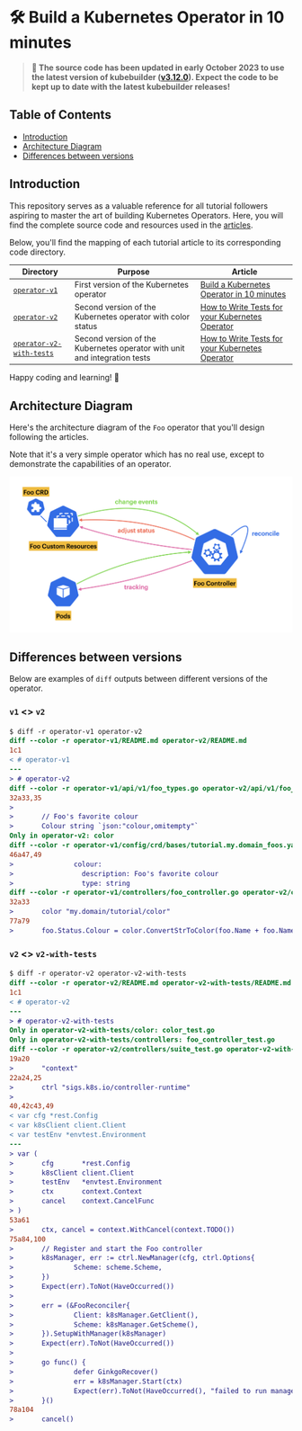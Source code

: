 # 🛠️ Build a Kubernetes Operator in 10 minutes

> **👋 The source code has been updated in early October 2023 to use the latest version of kubebuilder ([v3.12.0](https://github.com/kubernetes-sigs/kubebuilder/releases/tag/v3.12.0)). Expect the code to be kept up to date with the latest kubebuilder releases!**

## Table of Contents

- [Introduction](#introduction)
- [Architecture Diagram](#architecture-diagram)
- [Differences between versions](#differences-between-versions)

## Introduction

This repository serves as a valuable reference for all tutorial followers aspiring to master the art of building Kubernetes Operators. Here, you will find the complete source code and resources used in the [articles](https://medium.com/@leovct/list/kubernetes-operators-101-dcfcc4cb52f6).

Below, you'll find the mapping of each tutorial article to its corresponding code directory.

Directory | Purpose | Article
------ | ------- | -------
[`operator-v1`](operator-v1/README.md) | First version of the Kubernetes operator | [Build a Kubernetes Operator in 10 minutes](https://medium.com/better-programming/build-a-kubernetes-operator-in-10-minutes-11eec1492d30)
[`operator-v2`](operator-v2/README.md) | Second version of the Kubernetes operator with color status | [How to Write Tests for your Kubernetes Operator](https://betterprogramming.pub/write-tests-for-your-kubernetes-operator-d3d6a9530840)
[`operator-v2-with-tests`](operator-v2-with-tests/README.md) | Second version of the Kubernetes operator with unit and integration tests | [How to Write Tests for your Kubernetes Operator](https://betterprogramming.pub/write-tests-for-your-kubernetes-operator-d3d6a9530840)

Happy coding and learning! 🚀

## Architecture Diagram

Here's the architecture diagram of the `Foo` operator that you'll design following the articles.

Note that it's a very simple operator which has no real use, except to demonstrate the capabilities of an operator.

<p><img src="doc/overview.png" alt="operator-overview" width="700px"/></p>

## Differences between versions

Below are examples of `diff` outputs between different versions of the operator.

### `v1` <> `v2`

```diff
$ diff -r operator-v1 operator-v2
diff --color -r operator-v1/README.md operator-v2/README.md
1c1
< # operator-v1
---
> # operator-v2
diff --color -r operator-v1/api/v1/foo_types.go operator-v2/api/v1/foo_types.go
32a33,35
>
>       // Foo's favorite colour
>       Colour string `json:"colour,omitempty"`
Only in operator-v2: color
diff --color -r operator-v1/config/crd/bases/tutorial.my.domain_foos.yaml operator-v2/config/crd/bases/tutorial.my.domain_foos.yaml
46a47,49
>               colour:
>                 description: Foo's favorite colour
>                 type: string
diff --color -r operator-v1/controllers/foo_controller.go operator-v2/controllers/foo_controller.go
32a33
>       color "my.domain/tutorial/color"
77a79
>       foo.Status.Colour = color.ConvertStrToColor(foo.Name + foo.Namespace)
```

### `v2` <> `v2-with-tests`

```diff
$ diff -r operator-v2 operator-v2-with-tests
diff --color -r operator-v2/README.md operator-v2-with-tests/README.md
1c1
< # operator-v2
---
> # operator-v2-with-tests
Only in operator-v2-with-tests/color: color_test.go
Only in operator-v2-with-tests/controllers: foo_controller_test.go
diff --color -r operator-v2/controllers/suite_test.go operator-v2-with-tests/controllers/suite_test.go
19a20
>       "context"
22a24,25
>       ctrl "sigs.k8s.io/controller-runtime"
>
40,42c43,49
< var cfg *rest.Config
< var k8sClient client.Client
< var testEnv *envtest.Environment
---
> var (
>       cfg       *rest.Config
>       k8sClient client.Client
>       testEnv   *envtest.Environment
>       ctx       context.Context
>       cancel    context.CancelFunc
> )
53a61
>       ctx, cancel = context.WithCancel(context.TODO())
75a84,100
>       // Register and start the Foo controller
>       k8sManager, err := ctrl.NewManager(cfg, ctrl.Options{
>               Scheme: scheme.Scheme,
>       })
>       Expect(err).ToNot(HaveOccurred())
>
>       err = (&FooReconciler{
>               Client: k8sManager.GetClient(),
>               Scheme: k8sManager.GetScheme(),
>       }).SetupWithManager(k8sManager)
>       Expect(err).ToNot(HaveOccurred())
>
>       go func() {
>               defer GinkgoRecover()
>               err = k8sManager.Start(ctx)
>               Expect(err).ToNot(HaveOccurred(), "failed to run manager")
>       }()
78a104
>       cancel()
```
